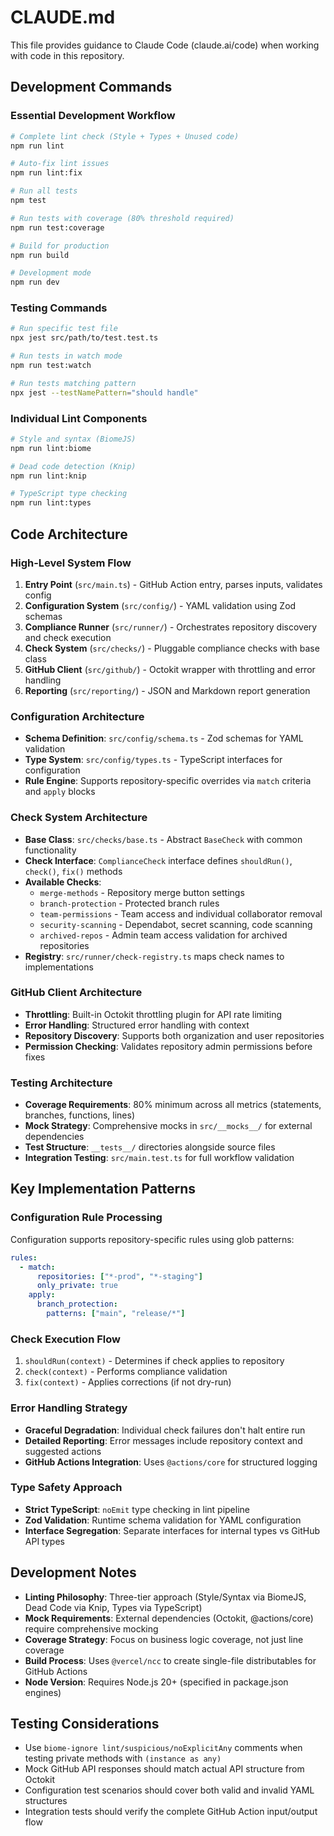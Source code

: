 # CLAUDE.md

This file provides guidance to Claude Code (claude.ai/code) when working with code in this repository.

## Development Commands

### Essential Development Workflow
```bash
# Complete lint check (Style + Types + Unused code)
npm run lint

# Auto-fix lint issues
npm run lint:fix

# Run all tests
npm test

# Run tests with coverage (80% threshold required)
npm run test:coverage

# Build for production
npm run build

# Development mode
npm run dev
```

### Testing Commands
```bash
# Run specific test file
npx jest src/path/to/test.test.ts

# Run tests in watch mode
npm run test:watch

# Run tests matching pattern
npx jest --testNamePattern="should handle"
```

### Individual Lint Components
```bash
# Style and syntax (BiomeJS)
npm run lint:biome

# Dead code detection (Knip)
npm run lint:knip

# TypeScript type checking
npm run lint:types
```

## Code Architecture

### High-Level System Flow
1. **Entry Point** (`src/main.ts`) - GitHub Action entry, parses inputs, validates config
2. **Configuration System** (`src/config/`) - YAML validation using Zod schemas
3. **Compliance Runner** (`src/runner/`) - Orchestrates repository discovery and check execution
4. **Check System** (`src/checks/`) - Pluggable compliance checks with base class
5. **GitHub Client** (`src/github/`) - Octokit wrapper with throttling and error handling
6. **Reporting** (`src/reporting/`) - JSON and Markdown report generation

### Configuration Architecture
- **Schema Definition**: `src/config/schema.ts` - Zod schemas for YAML validation
- **Type System**: `src/config/types.ts` - TypeScript interfaces for configuration
- **Rule Engine**: Supports repository-specific overrides via `match` criteria and `apply` blocks

### Check System Architecture
- **Base Class**: `src/checks/base.ts` - Abstract `BaseCheck` with common functionality
- **Check Interface**: `ComplianceCheck` interface defines `shouldRun()`, `check()`, `fix()` methods
- **Available Checks**:
  - `merge-methods` - Repository merge button settings
  - `branch-protection` - Protected branch rules
  - `team-permissions` - Team access and individual collaborator removal
  - `security-scanning` - Dependabot, secret scanning, code scanning
  - `archived-repos` - Admin team access validation for archived repositories
- **Registry**: `src/runner/check-registry.ts` maps check names to implementations

### GitHub Client Architecture
- **Throttling**: Built-in Octokit throttling plugin for API rate limiting
- **Error Handling**: Structured error handling with context
- **Repository Discovery**: Supports both organization and user repositories
- **Permission Checking**: Validates repository admin permissions before fixes

### Testing Architecture
- **Coverage Requirements**: 80% minimum across all metrics (statements, branches, functions, lines)
- **Mock Strategy**: Comprehensive mocks in `src/__mocks__/` for external dependencies
- **Test Structure**: `__tests__/` directories alongside source files
- **Integration Testing**: `src/main.test.ts` for full workflow validation

## Key Implementation Patterns

### Configuration Rule Processing
Configuration supports repository-specific rules using glob patterns:
```yaml
rules:
  - match:
      repositories: ["*-prod", "*-staging"]
      only_private: true
    apply:
      branch_protection:
        patterns: ["main", "release/*"]
```

### Check Execution Flow
1. `shouldRun(context)` - Determines if check applies to repository
2. `check(context)` - Performs compliance validation
3. `fix(context)` - Applies corrections (if not dry-run)

### Error Handling Strategy
- **Graceful Degradation**: Individual check failures don't halt entire run
- **Detailed Reporting**: Error messages include repository context and suggested actions
- **GitHub Actions Integration**: Uses `@actions/core` for structured logging

### Type Safety Approach
- **Strict TypeScript**: `noEmit` type checking in lint pipeline
- **Zod Validation**: Runtime schema validation for YAML configuration
- **Interface Segregation**: Separate interfaces for internal types vs GitHub API types

## Development Notes

- **Linting Philosophy**: Three-tier approach (Style/Syntax via BiomeJS, Dead Code via Knip, Types via TypeScript)
- **Mock Requirements**: External dependencies (Octokit, @actions/core) require comprehensive mocking
- **Coverage Strategy**: Focus on business logic coverage, not just line coverage
- **Build Process**: Uses `@vercel/ncc` to create single-file distributables for GitHub Actions
- **Node Version**: Requires Node.js 20+ (specified in package.json engines)

## Testing Considerations

- Use `biome-ignore lint/suspicious/noExplicitAny` comments when testing private methods with `(instance as any)`
- Mock GitHub API responses should match actual API structure from Octokit
- Configuration test scenarios should cover both valid and invalid YAML structures
- Integration tests should verify the complete GitHub Action input/output flow